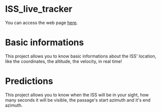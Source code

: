 # ISS_live_tracker

You can access the web page <a href="https://pythack.github.io/ISS_live_tracker/">here</a>. 

# Basic informations
This project allows you to know basic informations about the ISS' location, like the coordinates, the altitude, the velocity, in real time!

# Predictions
This project allows you to know when the ISS will be in your sight, how many seconds it will be visible, the passage's start azimuth and it's end azimuth. 
